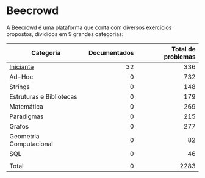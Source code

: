 # Beecrowd

A [Beecrowd](https://www.beecrowd.com.br) é uma plataforma que conta com diversos exercícios propostos, divididos em 9 grandes categorias:

| Categoria                | Documentados | Total de problemas |
| ------------------------ | -----------: | -----------------: |
| [Iniciante](https://github.com/RuaN369/beecrowd/tree/main/CSharp/Iniciante)                |           32 |                336 |
| Ad-Hoc                   |            0 |                732 |
| Strings                  |            0 |                148 |
| Estruturas e Bibliotecas |            0 |                179 |
| Matemática               |            0 |                269 |
| Paradigmas               |            0 |                215 |
| Grafos                   |            0 |                277 |
| Geometria Computacional  |            0 |                 82 |
| SQL                      |            0 |                 46 |
|                          |              |                    |
| Total                    |            0 |               2283 |

